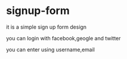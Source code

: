 # signup-form

it is a simple sign up form design

you can login with facebook,geogle and twitter

you can enter using username,email

